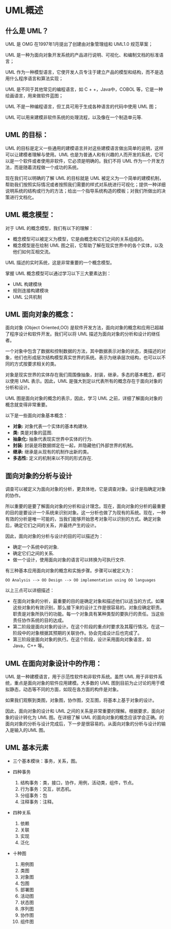 # UML概述

## 什么是 UML？

UML 是 OMG 在1997年1月提出了创建由对象管理组和 UML1.0 规范草案；

UML 是一种为面向对象开发系统的产品进行说明、可视化、和编制文档的标准语言；

UML 作为一种模型语言，它使开发人员专注于建立产品的模型和结构，而不是选用什么程序语言和算法实现；

UML 是不同于其他常见的编程语言，如 C + +，Java中，COBOL 等，它是一种绘画语言，用来做软件蓝图；

UML 不是一种编程语言，但工具可用于生成各种语言的代码中使用 UML 图；

UML 可以用来建模非软件系统的处理流程，以及像在一个制造单元等.

## UML 的目标：

UML 的目标是定义一些通用的建模语言并对这些建模语言做出简单的说明，这样可以让建模者理解与使用。UML 也是为普通人和有兴趣的人而开发的系统，它可以是一个软件或者使用非软件，它必须是明确的。我们不将 UML 作为一个开发方法，而是随着流程做一个成功的系统。

现在我们可以明确的了解 UML 的目标就是 UML 被定义为一个简单的建模机制，帮助我们按照实际情况或者按照我们需要的样式对系统进行可视化；提供一种详细说明系统的结构或行为的方法；给出一个指导系统构造的模板；对我们所做出的决策进行文档化。

## UML 概念模型：

对于 UML 的概念模型，我们有以下的理解：

- 概念模型可以被定义为模型，它是由概念和它们之间的关系组成的。
- 概念模型是在绘制 UML 图之前，它帮助了解在现实世界中的各个实体，以及他们如何互相交流。

UML 描述的实时系统，这是非常重要的一个概念模型。 

掌握 UML 概念模型可以通过学习以下三大要素达到：

- UML 构建模块
- 规则连接构建模块
- UML 公共机制

## UML 面向对象的概念：

面向对象 (Object Oriented,OO) 是软件开发方法，面向对象的概念和应用已超越了程序设计和软件开发。我们可以将 UML 描述为面向对象的分析和设计的继任者。

一个对象中包含了数据和控制数据的方法，其中数据表示对象的状态，类描述的对象，他们也形成层次结构模型真实世界的系统。表示为继承层次结构，也可以以不同的方式按要求相关的类。

对象是现实世界的实体存在我们周围像抽象，封装，继承，多态的基本概念，都可以使用 UML 表示。因此，UML 是强大到足以代表所有的概念存在于面向对象的分析和设计。 

UML 图是面向对象的概念的表示，因此，学习 UML 之前，详细了解面向对象的概念就变得非常重要。

以下是一些面向对象基本概念：

- **对象:** 对象代表一个实体的基本构建块.
- **类:** 类是对象的蓝图.
- **抽象化:** 抽象代表现实世界中实体的行为.
- **封装:** 封装是将数据绑定在一起，并隐藏他们外部世界的机制。
- **继承:** 继承是从现有的机制作出新的类。
- **多态性:** 定义的机制来以不同的形式存在.

## 面向对象的分析与设计

调查可以被定义为面向对象的分析，更具体地，它是调查对象。设计是指确定对象的协作。

所以重要的是要了解面向对象的分析和设计理念。现在，面向对象的分析的最重要的目的是要设计一个系统来识别对象。这一分析也做了为现有的系统。现在，一种有效的分析是唯一可能的，当我们能够开始思考对象可以识别的方式。确定对象后，确定它们之间的关系，并最终产生的设计。

因此，面向对象的分析与设计的目的可以描述为：

- 确定一个系统中的对象.
- 确定它们之间的关系.
- 做一个设计，使用面向对象的语言可以转换为可执行文件.

有三种基本应用面向对象的概念和实施步骤。步骤可以被定义为：

```
OO Analysis --> OO Design --> OO implementation using OO languages
```

以上三点可以详细描述：

- 在面向对象的分析，最重要的目的是确定对象和描述他们以适当的方式。如果这些对象的有效识别，那么接下来的设计工作是很容易的。对象应确定职责。职责是对象所执行的功能。每一个对象具有某种类型的要执行的责任。当这些责任协作系统的目的达成。
- 第二阶段是面向对象的设计。在这个阶段的重点时要求及其履行情况。在这一阶段中的对象根据其预期的关联协作。协会完成设计后也完成了。
- 第三阶段是面向对象的执行。在这个阶段，设计采用面向对象语言，如 Java，C++ 等。

## UML 在面向对象设计中的作用：

UML 是一种建模语言，用于示范性软件和非软件系统。虽然 UML 用于非软件系统，重点是面向对象的软件应用建模。大多数的 UML 图到目前为止讨论的用于模拟静态，动态等不同的方面，如现在各方面的构件是对象。

如果我们观察到类图，对象图，协作图，交互图，将基本上基于对象的设计。

因此，面向对象的设计和 UML 之间的关系是非常重要的理解。根据要求，面向对象的设计转化为 UML 图。在详细了解 UML 的面向对象的概念应该学会正确。的面向对象的分析与设计完成后，下一步是很容易的。从面向对象的分析与设计的输入是输入的UML 图。

## UML 基本元素



- 三个基本模块：事务，关系，图。

- 四种事务　　　
  1. 结构事务：类，接口，协作，用例，活动类，组件，节点。
  2. 行为事务：交互，状态机。
  3. 分组事务：包
  4. 注释事务：注释。
- 四种关系
  1. 依赖
  2. 关联
  3. 实现
  4. 泛化
- 十种图
  1. 用例图
  2. 类图
  3. 对象图
  4. 包图
  5. 部署图
  6. 活动图
  7. 状态图
  8. 序列图
  9. 协作图
  10. 组件图